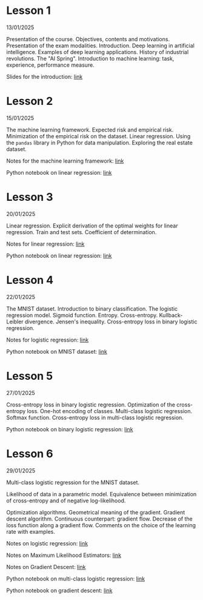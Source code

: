 # Lesson 1
13/01/2025

Presentation of the course. Objectives, contents and motivations. Presentation of the exam modalities. Introduction. Deep learning in artificial intelligence. Examples of deep learning applications. History of industrial revolutions. The "AI Spring". Introduction to machine learning: task, experience, performance measure.

Slides for the introduction: [link](slides/Introduction.pdf)

# Lesson 2 
15/01/2025

The machine learning framework. Expected risk and empirical risk. Minimization of the empirical risk on the dataset. Linear regression. Using the `pandas` library in Python for data manipulation. Exploring the real estate dataset.

Notes for the machine learning framework: [link](notes/01%20-%20The%20Machine%20Learning%20Framework.pdf)

Python notebook on linear regression: [link](notebooks/01-linear_regression_house_prices.ipynb)

# Lesson 3 
20/01/2025

Linear regression. Explicit derivation of the optimal weights for linear regression. Train and test sets. Coefficient of determination. 

Notes for linear regression: [link](notes/02%20-%20Linear%20regression.pdf)

Python notebook on linear regression: [link](notebooks/01-linear_regression_house_prices.ipynb)

# Lesson 4
22/01/2025

The MNIST dataset. Introduction to binary classification. The logistic regression model. Sigmoid function. Entropy. Cross-entropy. Kullback-Leibler divergence. Jensen's inequality. Cross-entropy loss in binary logistic regression.

Notes for logistic regression: [link](notes/03%20-%20Logistic%20regression%20&%20Cross-entropy.pdf)

Python notebook on MNIST dataset: [link](notebooks/02-using_MNIST.ipynb)

# Lesson 5 
27/01/2025

Cross-entropy loss in binary logistic regression. Optimization of the cross-entropy loss. One-hot encoding of classes. Multi-class logistic regression. Softmax function. Cross-entropy loss in multi-class logistic regression.

Python notebook on binary logistic regression: [link](notebooks/03-binary_logistic_regression.ipynb)

# Lesson 6
29/01/2025

Multi-class logistic regression for the MNIST dataset. 

Likelihood of data in a parametric model. Equivalence between minimization of cross-entropy and of negative log-likelihood. 

Optimization algorithms. Geometrical meaning of the gradient. Gradient descent algorithm. Continuous counterpart: gradient flow. Decrease of the loss function along a gradient flow. Comments on the choice of the learning rate with examples.

Notes on logistic regression: [link](notes/03%20-%20Logistic%20regression%20&%20Cross-entropy.pdf)

Notes on Maximum Likelihood Estimators: [link](notes/04%20-%20Maximum%20likelihood%20estimators.pdf)

Notes on Gradient Descent: [link](notes/05%20-%20Gradient%20Descent.pdf)

Python notebook on multi-class logistic regression: [link](notebooks/04-multiclass_logistic_regression.ipynb)

Python notebook on gradient descent: [link](notebooks/05-gradient_descent.ipynb)